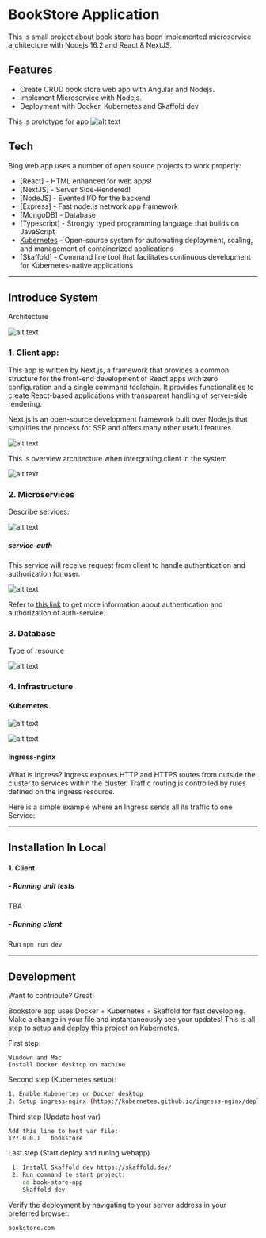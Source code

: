# BookStore Application

This is small project about book store has been implemented microservice architecture with Nodejs 16.2 and React & NextJS.
## Features

- Create CRUD book store web app with Angular and Nodejs.
- Implement Microservice with Nodejs.
- Deployment with Docker, Kubernetes and Skaffold dev

This is prototype for app
![alt text](documents/assets/prototype-bookstore.png)

## Tech

Blog web app uses a number of open source projects to work properly:

- [React] - HTML enhanced for web apps!
- [NextJS] - Server Side-Rendered!
- [NodeJS] - Evented I/O for the backend
- [Express] - Fast node.js network app framework
- [MongoDB] - Database
- [Typescript] - Strongly typed programming language that builds on JavaScript
- [Kubernetes](https://kubernetes.io/vi/) - Open-source system for automating deployment, scaling, and management of containerized applications
- [Skaffold] - Command line tool that facilitates continuous development for Kubernetes-native applications

***
## Introduce System

Architecture

![alt text](documents/assets/micro-architecture.png)

###  1. Client app:

This app is written by Next.js, a framework that provides a common structure for the front-end development of React apps with zero configuration and a single command toolchain. It provides functionalities to create React-based applications with transparent handling of server-side rendering.

Next.js is an open-source development framework built over Node.js that simplifies the process for SSR and offers many other useful features.

![alt text](documents/assets/client-ssr.png)

This is overview architecture when intergrating client in the system

![alt text](documents/assets/client-ssr-overview.png)

### 2. Microservices

Describe services:

![alt text](documents/assets/services.png)

##### service-auth
This service will receive request from client to handle authentication and authorization for user. 

![alt text](documents/assets/auth-srv-api.png)

Refer to [this link](documents/docs/Authentication/jwt-vs-cookie.md) to get more information about authentication and authorization of auth-service.

### 3. Database

Type of resource

![alt text](documents/assets/type-of-resource.png)


### 4. Infrastructure

#### Kubernetes

![alt text](documents/assets/kube-diagram.png)

![alt text](documents/assets/kube-externalName.png)

#### Ingress-nginx

What is Ingress? 
Ingress exposes HTTP and HTTPS routes from outside the cluster to services within the cluster. Traffic routing is controlled by rules defined on the Ingress resource.

Here is a simple example where an Ingress sends all its traffic to one Service:
***

## Installation In Local
#### 1. Client

##### - Running unit tests

TBA

##### - Running client
Run `npm run dev`


***
## Development

Want to contribute? Great!

Bookstore app uses Docker + Kubernetes  + Skaffold for fast developing.
Make a change in your file and instantaneously see your updates!
This is all step to setup and deploy this project on Kubernetes.

First step:

```
Windown and Mac
Install Docker desktop on machine
```

Second step (Kubernetes setup):

```sh
1. Enable Kubenertes on Docker desktop
2. Setup ingress-nginx (https://kubernetes.github.io/ingress-nginx/deploy/)
```

Third step (Update host var)
```
Add this line to host var file:
127.0.0.1   bookstore
```

Last step (Start deploy and runing webapp)

```sh
 1. Install Skaffold dev https://skaffold.dev/
 2. Run command to start project:
    cd book-store-app
    Skaffold dev
```

Verify the deployment by navigating to your server address in
your preferred browser.

```sh
bookstore.com
```


